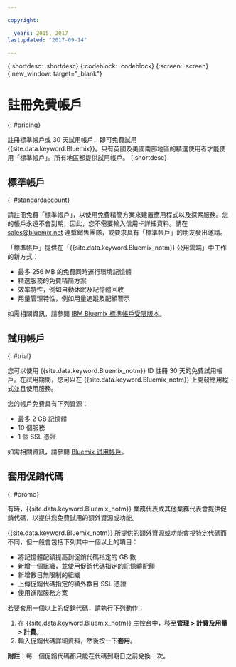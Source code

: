 ```yaml
---

copyright:

  years: 2015, 2017
lastupdated: "2017-09-14"

---
```


{:shortdesc: .shortdesc}
{:codeblock: .codeblock}
{:screen: .screen}
{:new_window: target="_blank"}

# 註冊免費帳戶
{: #pricing}

註冊標準帳戶或 30 天試用帳戶，即可免費試用 {{site.data.keyword.Bluemix}}。只有英國及美國南部地區的精選使用者才能使用「標準帳戶」。所有地區都提供試用帳戶。
{:shortdesc}

## 標準帳戶
{: #standardaccount}

請註冊免費「標準帳戶」，以使用免費精簡方案來建置應用程式以及探索服務。您的帳戶永遠不會到期，因此，您不需要輸入信用卡詳細資料。請在 sales@bluemix.net 連繫銷售團隊，或要求具有「標準帳戶」的朋友發出邀請。 

「標準帳戶」提供在「{{site.data.keyword.Bluemix_notm}} 公用雲端」中工作的新方式：
  * 最多 256 MB 的免費同時運行環境記憶體
  * 精選服務的免費精簡方案
  * 效率特性，例如自動休眠及記憶體回收
  * 用量管理特性，例如用量追蹤及配額警示

如需相關資訊，請參閱 [IBM Bluemix 標準帳戶受限版本](/docs/pricing/standard_account.html#betaintro)。

## 試用帳戶
{: #trial}

您可以使用 {{site.data.keyword.Bluemix_notm}} ID 註冊 30 天的免費試用帳戶。在試用期間，您可以在 {{site.data.keyword.Bluemix_notm}} 上開發應用程式並且使用服務。

您的帳戶免費具有下列資源：
  * 最多 2 GB 記憶體
  * 10 個服務
  * 1 個 SSL 憑證

如需相關資訊，請參閱 [Bluemix 試用帳戶](/docs/pricing/index.html#bmtrial)。

## 套用促銷代碼
{: #promo}

有時，{{site.data.keyword.Bluemix_notm}} 業務代表或其他業務代表會提供促銷代碼，以提供您免費試用的額外資源或功能。 

{{site.data.keyword.Bluemix_notm}} 所提供的額外資源或功能會視特定代碼而不同，但一般會包括下列其中一個以上的項目：

  * 將記憶體配額提高到促銷代碼指定的 GB 數
  * 新增一個組織，並使用促銷代碼指定的記憶體配額
  * 新增數目無限制的組織
  * 上傳促銷代碼指定的額外數目 SSL 憑證
  * 使用進階服務方案

若要套用一個以上的促銷代碼，請執行下列動作：
1. 在 {{site.data.keyword.Bluemix_notm}} 主控台中，移至**管理 > 計費及用量 > 計費**。 
2. 輸入促銷代碼詳細資料，然後按一下**套用**。

**附註**：每一個促銷代碼都只能在代碼到期日之前兌換一次。



